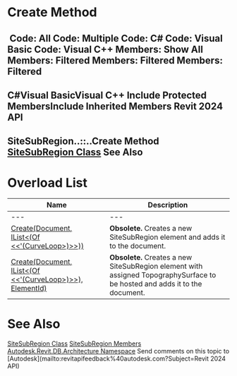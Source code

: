 # Create Method

﻿
 Code: All Code: Multiple Code: C# Code: Visual Basic Code: Visual C++  Members: Show All Members: Filtered Members: Filtered Members: Filtered   
---  
C#Visual BasicVisual C++
Include Protected MembersInclude Inherited Members
Revit 2024 API  
---  
SiteSubRegion..::..Create Method   
[SiteSubRegion Class](98cf9a80-873e-3703-5a95-a87672adf383.md "SiteSubRegion Class") See Also  
---  
# Overload List
| Name | Description |
| --- | --- |
| --- | --- | --- |
| [Create(Document, IList<(Of <<'(CurveLoop>)>>))](b36074d6-01c1-805f-decc-153ead9a31a2.md "Create Method \(Document, IList\(CurveLoop\)\)") | **Obsolete.** Creates a new SiteSubRegion element and adds it to the document. |
| [Create(Document, IList<(Of <<'(CurveLoop>)>>), ElementId)](d90fac55-8593-6a6a-d3ad-ff39aace9785.md "Create Method \(Document, IList\(CurveLoop\), ElementId\)") | **Obsolete.** Creates a new SiteSubRegion element with assigned TopographySurface to be hosted and adds it to the document. |

# See Also
[SiteSubRegion Class](98cf9a80-873e-3703-5a95-a87672adf383.md "SiteSubRegion Class")
[SiteSubRegion Members](6a28f33a-e602-bb35-8335-923ae0ea365d.md "SiteSubRegion Members")
[Autodesk.Revit.DB.Architecture Namespace](720f0c58-cb2b-4f13-374a-7348ed0a1cd3.md "Autodesk.Revit.DB.Architecture Namespace")
Send comments on this topic to [Autodesk](mailto:revitapifeedback%40autodesk.com?Subject=Revit 2024 API)